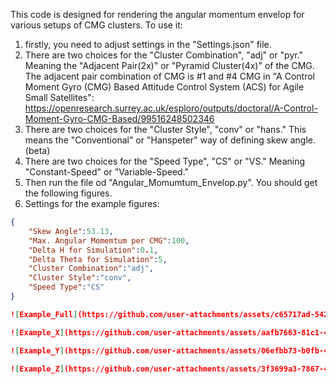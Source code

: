 This code is designed for rendering the angular momentum envelop for various setups of CMG clusters.
To use it:

1. firstly, you need to adjust settings in the "Settings.json" file.
2. There are two choices for the "Cluster Combination", "adj" or "pyr." Meaning the "Adjacent Pair(2x)" or "Pyramid Cluster(4x)" of the CMG. The adjacent pair combination of CMG is #1 and #4 CMG in "A Control Moment Gyro (CMG) Based Attitude Control System (ACS) for Agile Small Satellites": https://openresearch.surrey.ac.uk/esploro/outputs/doctoral/A-Control-Moment-Gyro-CMG-Based/99516248502346
3. There are two choices for the "Cluster Style", "conv" or "hans." This means the "Conventional" or "Hanspeter" way of defining skew angle. (beta)
4. There are two choices for the "Speed Type", "CS" or "VS." Meaning "Constant-Speed" or "Variable-Speed."
5. Then run the file od "Angular_Momumtum_Envelop.py". You should get the following figures.
6. Settings for the example figures:

```json
{ 
    "Skew Angle":53.13,
    "Max. Angular Momemtum per CMG":100,
    "Delta H for Simulation":0.1,
    "Delta Theta for Simulation":5,
    "Cluster Combination":"adj",
    "Cluster Style":"conv",
    "Speed Type":"CS"
}

![Example_Full](https://github.com/user-attachments/assets/c65717ad-542d-4c39-847d-c1421a55cb88)

![Example_X](https://github.com/user-attachments/assets/aafb7663-81c1-44f8-a124-2c4642690928)

![Example_Y](https://github.com/user-attachments/assets/06efbb73-b0fb-4d53-8e2e-c123d955c9ad)

![Example_Z](https://github.com/user-attachments/assets/3f3699a3-7867-4a9e-a79c-543477ad29c6)
